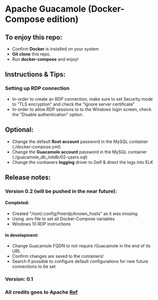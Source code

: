 # Apache Guacamole (Docker-Compose edition)

## To enjoy this repo:
* Confirm **Docker** is installed on your system
* **Git clone** this repo.
* Run **docker-compose** and enjoy!

## Instructions & Tips:
### Setting up RDP connection
* In-order to create an RDP connection, make sure to set Security mode to "TLS encryption" and check the "Ignore server certificate"
* In-order to allow RDP sessions to to the Windows login screen, check the "Disable authentication" option.

## Optional:
* Change the default **Root account** password in the MySQL container (./docker-compose.yml)
* Change the **Guacamole account** password in the MySQL container (./guacamole\_db_initdb/02-users.sql)
* Change the contianers **logging** driver to Gelf & direct the logs into ELK

## Release notes:
### Version 0.2 (will be pushed in the near future):
#### Completed:
* Created "/root/.config/freerdp/known_hosts" as it was missing
* Using .env file to set all Docker-Compose variables
* Windows 10 RDP instructions
#### In development:
* Change Guacamole FQDN to not require /Guacamole in the end of its URL
* Confirm changes are saved to the containers!
* Search if possible to configure default configurations for new future connections to be set
### Version: 0.1

### All credits goes to Apache [Ref](https://guacamole.apache.org/doc/gug/guacamole-docker.html)

